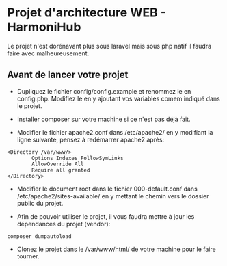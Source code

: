 # Projet d'architecture WEB - HarmoniHub

Le projet n'est dorénavant plus sous laravel mais sous php natif il faudra faire avec malheureusement.

<h2>Avant de lancer votre projet</h2>

- Dupliquez le fichier config/config.example et renommez le en config.php. Modifiez le en y ajoutant vos variables comem indiqué dans le projet.

- Installer composer sur votre machine si ce n'est pas déjà fait.

- Modifier le fichier apache2.conf dans /etc/apache2/ en y modifiant la ligne suivante, pensez à redémarrer apache2 après:
```
<Directory /var/www/>
        Options Indexes FollowSymLinks
        AllowOverride All
        Require all granted
</Directory>
```

- Modifier le document root dans le fichier 000-default.conf dans /etc/apache2/sites-available/ en y mettant le chemin vers le dossier public du projet.

- Afin de pouvoir utiliser le projet, il vous faudra mettre à jour les dépendances du projet (vendor):
```
composer dumpautoload
```

- Clonez le projet dans le /var/www/html/ de votre machine pour le faire tourner.